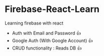 # Firebase-React-Learn

Learning firebase with react

- Auth with Email and Password 👍
- Google Auth (With Google Account) 👍
- CRUD functionality : Reads DB 👍
